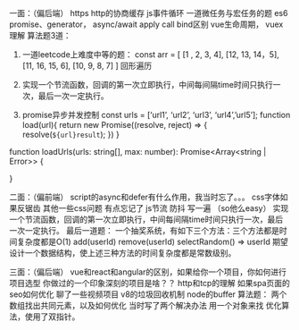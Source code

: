 一面：（偏后端）
https
http的协商缓存
js事件循环 一道微任务与宏任务的题
es6 promise、generator， async/await
apply call bind区别
vue生命周期，
vuex理解
算法题3道：
1. 一道leetcode上难度中等的题：
const arr = [
  [1 ,  2,  3, 4],
  [12, 13, 14，5],
  [11, 16, 15, 6],
  [10,  9,  8, 7]
]
回形遍历

2. 实现一个节流函数，回调的第一次立即执行，中间每间隔time时间只执行一次，最后一次一定执行。

3. promise异步并发控制
const urls = [‘url1’, ‘url2’, ‘url3’, ‘url4’,’url5’];
function load(url){
  return new Promise((resolve, reject) => {
      resolve(`${url}result`);
  })
}

function loadUrls(urls: string[], max: number): Promise<Array<string | Error>> {

}

二面：（偏前端）
script的async和defer有什么作用，我当时忘了。。。
css字体如果反锯齿
其他一些css问题 有点忘记了
js节流 防抖 写一遍  （so他么easy）
实现一个节流函数，回调的第一次立即执行，中间每间隔time时间只执行一次，最后一次一定执行。
最后一道题：
一个抽奖系统，有如下三个方法：三个方法都是时间复杂度都是O(1)
add(userId)
remove(userId)
selectRandom() => userId
期望设计一个数据结构，使上述三种方法的时间复杂度都是常数级别。

三面：（偏后端）
vue和react和angular的区别，如果给你一个项目，你如何进行项目选型
你做过的一个印象深刻的项目是啥？？
http和tcp的理解
如果spa页面的seo如何优化
聊了一些视频项目
v8的垃圾回收机制 
node的buffer
算法题：
两个数组找出共同元素，以及如何优化
当时写了两个解决办法
用一个对象来找
优化算法，使用了双指针。